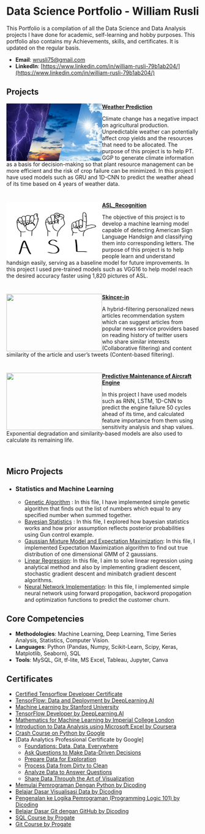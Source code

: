 # Data Science Portfolio - William Rusli
This Portfolio is a compilation of all the Data Science and Data Analysis projects I have done for academic, self-learning and hobby purposes. This portfolio also contains my Achievements, skills, and certificates. It is updated on the regular basis.

- **Email**: [wrusli75@gmail.com](wrusli75@gmail.com)
- **LinkedIn**: [https://www.linkedin.com/in/william-rusli-79b1ab204/](https://www.linkedin.com/in/william-rusli-79b1ab204/)

## Projects

<img align="left" width="250" height = '150' src="https://github.com/williiiamr/Weather-Prediction/blob/master/img/weather.jpg"> **[Weather Prediction](https://github.com/williiiamr/Weather-Prediction)**

Climate change has a negative impact on agricultural production. Unpredictable weather can potentially affect crop yields and the resources that need to be allocated. The purpose of this project is to help PT. GGP to generate climate information as a basis for decision-making so that plant resource management can be more efficient and the risk of crop failure can be minimized. In this project I have used models such as GRU and 1D-CNN to predict the weather ahead of its time based on 4 years of weather data. 

#

<img align="left" width="250" height = '150' src="https://github.com/williiiamr/ASL_Recoginition/blob/master/img/ASL_cover.png"> **[ASL_Recognition](https://github.com/williiiamr/ASL_Recoginition)**

The objective of this project is to develop a machine learning model capable of detecting American Sign Language Handsign and classifying them into corresponding letters. The purpose of this project is to help people learn and understand handsign easily, serving as a baseline model for future improvements. In this project I used pre-trained models such as VGG16 to help model reach the desired accuracy faster using 1,820 pictures of ASL.

#

<img align="left" width="250" height="150" src="https://github.com/williiiamr/Portofolio/assets/99014018/be35af35-7edf-4a17-a343-b39d2d2d80b4"> **[Skincer-in](https://github.com/williiiamr/skincer-in)**
 
A hybrid-filtering personalized news articles recommendation system which can suggest articles from popular news service providers based on reading history of twitter users who share similar interests (Collaborative filtering) and content similarity of the article and user’s tweets (Content-based filtering).

#

<img align="left" width="250" height="150" src="https://github.com/archd3sai/Portfolio/blob/master/Images/airplane.jpeg"> **[Predictive Maintenance of Aircraft Engine](https://github.com/archd3sai/Predictive-Maintenance-of-Aircraft-Engine)**

In this project I have used models such as RNN, LSTM, 1D-CNN to predict the engine failure 50 cycles ahead of its time, and calculated feature importance from them using sensitivity analysis and shap values. Exponential degradation and similarity-based models are also used to calculate its remaining life.

<br />

## Micro Projects
- ### Statistics and Machine Learning
    - [Genetic Algorithm](https://github.com/archd3sai/Statistical-Methods/blob/master/genetic-algorithm.ipynb) : In this file, I have implemented simple genetic algorithm that finds out the list of numbers which equal to any specified number when summed together.
    - [Bayesian Statistics](https://github.com/archd3sai/Statistical-Methods/blob/master/Bayesian%20Statistics.ipynb) : In this file, I explored how bayesian statistics works and how prior assumption reflects posterior probabilities using Gun control example. 
    - [Gaussian Mixture Model and Expectation Maximization](https://github.com/archd3sai/Statistical-Methods/blob/master/GMM-EM.ipynb): In this file, I implemented Expectation Maximization algorithm to find out true distribution of one dimensional GMM of 2 gaussians.
    - [Linear Regression](https://github.com/archd3sai/Statistical-Methods/blob/master/Linear%20Regression.ipynb): In this file, I aim to solve linear regression using analytical method and also by implementing gradient descent, stochastic gradient descent and minibatch gradient descent algorithms. 
    - [Neural Network Implementation](https://github.com/archd3sai/Statistical-Methods/blob/master/NN%20Implementation.ipynb): In this file, I implemented simple neural network using forward propogation, backword propogation and optimization functions to predict the customer churn.
 
## Core Competencies

- **Methodologies**: Machine Learning, Deep Learning, Time Series Analysis, Statistics, Computer Vision.
- **Languages**: Python (Pandas, Numpy, Scikit-Learn, Scipy, Keras, Matplotlib, Seaborn), SQL
- **Tools**: MySQL, Git, tf-lite, MS Excel, Tableau, Jupyter, Canva

## Certificates

- [Certified Tensorflow Developer Certificate](https://www.credential.net/00b9f939-a860-4cb6-9b36-af888955dc98)
- [TensorFlow: Data and Deployment by DeepLearning.AI](https://coursera.org/verify/specialization/GD5MYEGT63C7)
- [Machine Learning by Stanford University](https://coursera.org/verify/specialization/M6FJNK484XVB)
- [TensorFlow Developer by DeepLearning.AI](https://coursera.org/verify/professional-cert/2BZTM7GKWT27)
- [Mathematics for Machine Learning by Imperial College London](https://coursera.org/verify/specialization/EF35WSJU8JSP)
- [Introduction to Data Analysis using Microsoft Excel by Coursera](https://www.coursera.org/account/accomplishments/verify/67A3H5LKHXMP)
- [Crash Course on Python by Google](https://coursera.org/verify/MD7JYJZUJZXW)
- [Data Analytics Professional Certificate by Google]
    - [Foundations: Data, Data, Everywhere](https://coursera.org/verify/93FQLHZ69Z2E)
    - [Ask Questions to Make Data-Driven Decisions](https://coursera.org/verify/BFXCP3T9LCK9)
    - [Prepare Data for Exploration](https://coursera.org/verify/7V8W45LZR8DP)
    - [Process Data from Dirty to Clean](https://coursera.org/verify/CR3Z96SXHENL)
    - [Analyze Data to Answer Questions](https://coursera.org/verify/MZ4DWUCAQ6G8)
    - [Share Data Through the Art of Visualization](https://coursera.org/verify/FFXQVKYDVC2L)
- [Memulai Pemrograman Dengan Python by Dicoding](https://www.dicoding.com/certificates/MEPJK3O1WX3V)
- [Belajar Dasar Visualisasi Data by Dicoding](https://www.dicoding.com/certificates/72ZD9R4DJPYW)
- [Pengenalan ke Logika Pemrograman (Programming Logic 101) by Dicoding](https://www.dicoding.com/certificates/6RPN696GQP2M)
- [Belajar Dasar Git dengan GitHub by Dicoding](https://www.dicoding.com/certificates/0LZ0GN0NQX65)
- [SQL Course by Progate](https://progate.com/course_certificate/bb161e42ri7560)
- [Git Course by Progate](https://progate.com/course_certificate/0389530ar7awil)

